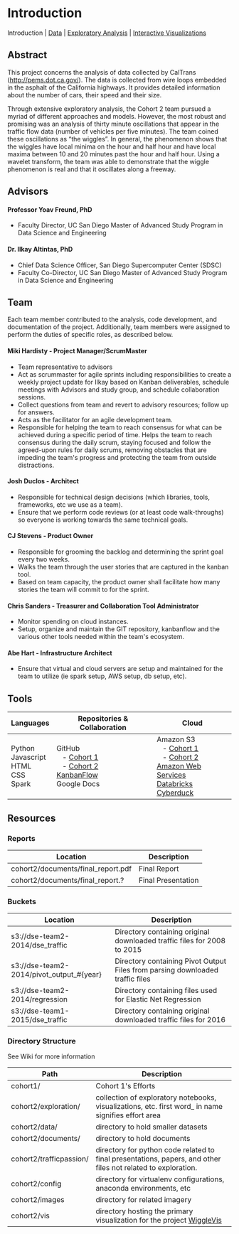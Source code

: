 Introduction
====
Introduction | [Data](documents/report/Data.md) | [Exploratory Analysis](exploration/) | [Interactive Visualizations](documents/report/Visualizations.md)

## Abstract

This project concerns the analysis of data collected by CalTrans (http://pems.dot.ca.gov/). The data is collected from wire loops embedded in the asphalt of the California highways. It provides detailed information about the number of cars, their speed and their size.

Through extensive exploratory analysis, the Cohort 2 team pursued a myriad of different approaches and models.  However, the most robust and promising was an analysis of thirty minute oscillations that appear in the traffic flow data (number of vehicles per five minutes).  The team coined these oscillations as “the wiggles”.  In general, the phenomenon shows that the wiggles have local minima on the hour and half hour and have local maxima between 10 and 20 minutes past the hour and half hour.  Using a wavelet transform, the team was able to demonstrate that the wiggle phenomenon is real and that it oscillates along a freeway.

## Advisors

#### Professor Yoav Freund, PhD
- Faculty Director, UC San Diego Master of Advanced Study Program in Data Science and Engineering

#### Dr. Ilkay Altintas, PhD
- Chief Data Science Officer, San Diego Supercomputer Center (SDSC)
- Faculty Co-Director, UC San Diego Master of Advanced Study Program in Data Science and Engineering

## Team

Each team member contributed to the analysis, code development, and documentation of the project.  Additionally, team members were assigned to perform the duties of specific roles, as described below.

#### Miki Hardisty - Project Manager/ScrumMaster
* Team representative to advisors  
* Act as scrummaster for agile sprints including responsibilities to create a weekly project update for Ilkay based on Kanban deliverables, schedule meetings with Advisors and study group, and schedule collaboration sessions.
* Collect questions from team and revert to advisory resources; follow up for answers.
* Acts as the facilitator for an agile development team.
* Responsible for helping the team to reach consensus for what can be achieved during a specific period of time. Helps the team to reach consensus during the daily scrum, staying focused and follow the agreed-upon rules for daily scrums, removing obstacles that are impeding the team's progress and protecting the team from outside distractions.

#### Josh Duclos - Architect
* Responsible for technical design decisions (which libraries, tools, frameworks, etc we use as a team).  
* Ensure that we perform code reviews (or at least code walk-throughs) so everyone is working towards the same technical goals.

#### CJ Stevens - Product Owner
* Responsible for grooming the backlog and determining the sprint goal every two weeks.
* Walks the team through the user stories that are captured in the kanban tool.
* Based on team capacity, the product owner shall facilitate how many stories the team will commit to for the sprint.

#### Chris Sanders - Treasurer and Collaboration Tool Administrator
* Monitor spending on cloud instances.
* Setup, organize and maintain the GIT repository, kanbanflow and the various other tools needed within the team's ecosystem.

#### Abe Hart - Infrastructure Architect
* Ensure that virtual and cloud servers are setup and maintained for the team to utilize (ie spark setup, AWS setup, db setup, etc).

## Tools

| Languages | Repositories & Collaboration | Cloud |
| --------- | ---------------------------- | ----- |
| Python <br/>Javascript<br/>HTML<br/>CSS<br/>Spark | GitHub<br/>&nbsp;&nbsp;&nbsp;- [Cohort 1](https://github.com/conwaywong/dse_capstone)<br/>&nbsp;&nbsp;&nbsp;- [Cohort 2](https://github.com/mas-dse-c6sander/DSE_Cohort2_Traffic_Capstone)<br/>[KanbanFlow](https://kanbanflow.com/board/39b5b82d84b139d7bef8e203f9b72794)<br/>Google Docs| Amazon S3<br/>&nbsp;&nbsp;&nbsp;- [Cohort 1](https://console.aws.amazon.com/s3/home?region=us-west-2#&bucket=dse-team2-2014&prefix=)<br/>&nbsp;&nbsp;&nbsp;- [Cohort 2](https://console.aws.amazon.com/s3/home?region=us-west-2#&bucket=dse-team1-2015&prefix=)<br/>[Amazon Web Services](https://console.aws.amazon.com/s3/home?region=us-west-2#&bucket=dse-team1-2015&prefix=)<br/>[Databricks](http://tinyurl.com/dsedb)<br/>[Cyberduck](https://cyberduck.io/?l=en) |

## Resources

### Reports

| Location      | Description   |
| ------------- | -------------  |
| cohort2/documents/final_report.pdf | Final Report |
| cohort2/documents/final_report.? | Final Presentation |

### Buckets

| Location      | Description   |
| ------------- | -------------  |
| s3://dse-team2-2014/dse_traffic | Directory containing original downloaded traffic files for 2008 to 2015 |
| s3://dse-team2-2014/pivot_output_#{year} | Directory containing Pivot Output Files from parsing downloaded traffic files |
| s3://dse-team2-2014/regression | Directory containing files used for Elastic Net Regression |
| s3://dse-team1-2015/dse_traffic | Directory containing original downloaded traffic files for 2016 |

### Directory Structure
See Wiki for more information

| Path   | Description  |
|--------|-------------- |
| cohort1/ | Cohort 1's Efforts |
| cohort2/exploration/ | collection of exploratory notebooks, visualizations, etc. first word_ in name signifies effort area |
| cohort2/data/ | directory to hold smaller datasets |
| cohort2/documents/ | directory to hold documents |
| cohort2/trafficpassion/ | directory for python code related to final presentations, papers, and other files not related to exploration. |
| cohort2/config | directory for virtualenv configurations, anaconda environments, etc |
| cohort2/images | directory for related imagery |
| cohort2/vis | directory hosting the primary visualization for the project [WiggleVis](https://mas-dse-c6sander.github.io/DSE_Cohort2_Traffic_Capstone/cohort2/vis/WiggleVis/index.html#map_settings) |
